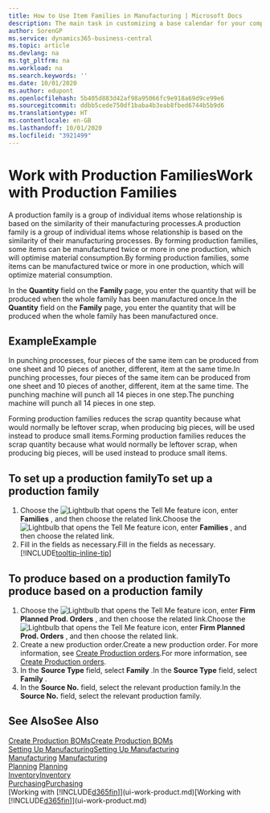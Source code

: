 ```yaml
---
title: How to Use Item Families in Manufacturing | Microsoft Docs
description: The main task in customizing a base calendar for your company, or one of its business partners, is to enter any changes to working and nonworking day status.
author: SorenGP
ms.service: dynamics365-business-central
ms.topic: article
ms.devlang: na
ms.tgt_pltfrm: na
ms.workload: na
ms.search.keywords: ''
ms.date: 10/01/2020
ms.author: edupont
ms.openlocfilehash: 5b405d883d42af98a95066fc9e918a69d9ce99e6
ms.sourcegitcommit: ddbb5cede750df1baba4b3eab8fbed6744b5b9d6
ms.translationtype: HT
ms.contentlocale: en-GB
ms.lasthandoff: 10/01/2020
ms.locfileid: "3921499"
---
```

# <a name="work-with-production-families"></a><span data-ttu-id="62af8-103">Work with Production Families</span><span class="sxs-lookup"><span data-stu-id="62af8-103">Work with Production Families</span></span>
<span data-ttu-id="62af8-104">A production family is a group of individual items whose relationship is based on the similarity of their manufacturing processes.</span><span class="sxs-lookup"><span data-stu-id="62af8-104">A production family is a group of individual items whose relationship is based on the similarity of their manufacturing processes.</span></span> <span data-ttu-id="62af8-105">By forming production families, some items can be manufactured twice or more in one production, which will optimise material consumption.</span><span class="sxs-lookup"><span data-stu-id="62af8-105">By forming production families, some items can be manufactured twice or more in one production, which will optimize material consumption.</span></span>

<span data-ttu-id="62af8-106">In the **Quantity** field on the **Family** page, you enter the quantity that will be produced when the whole family has been manufactured once.</span><span class="sxs-lookup"><span data-stu-id="62af8-106">In the **Quantity** field on the **Family** page, you enter the quantity that will be produced when the whole family has been manufactured once.</span></span>

## <a name="example"></a><span data-ttu-id="62af8-107">Example</span><span class="sxs-lookup"><span data-stu-id="62af8-107">Example</span></span>
<span data-ttu-id="62af8-108">In punching processes, four pieces of the same item can be produced from one sheet and 10 pieces of another, different, item at the same time.</span><span class="sxs-lookup"><span data-stu-id="62af8-108">In punching processes, four pieces of the same item can be produced from one sheet and 10 pieces of another, different, item at the same time.</span></span> <span data-ttu-id="62af8-109">The punching machine will punch all 14 pieces in one step.</span><span class="sxs-lookup"><span data-stu-id="62af8-109">The punching machine will punch all 14 pieces in one step.</span></span>

<span data-ttu-id="62af8-110">Forming production families reduces the scrap quantity because what would normally be leftover scrap, when producing big pieces, will be used instead to produce small items.</span><span class="sxs-lookup"><span data-stu-id="62af8-110">Forming production families reduces the scrap quantity because what would normally be leftover scrap, when producing big pieces, will be used instead to produce small items.</span></span>

## <a name="to-set-up-a-production-family"></a><span data-ttu-id="62af8-111">To set up a production family</span><span class="sxs-lookup"><span data-stu-id="62af8-111">To set up a production family</span></span>
1. <span data-ttu-id="62af8-112">Choose the ![Lightbulb that opens the Tell Me feature](media/ui-search/search_small.png "Tell me what you want to do") icon, enter **Families** , and then choose the related link.</span><span class="sxs-lookup"><span data-stu-id="62af8-112">Choose the ![Lightbulb that opens the Tell Me feature](media/ui-search/search_small.png "Tell me what you want to do") icon, enter **Families** , and then choose the related link.</span></span>
2. <span data-ttu-id="62af8-113">Fill in the fields as necessary.</span><span class="sxs-lookup"><span data-stu-id="62af8-113">Fill in the fields as necessary.</span></span> [!INCLUDE[tooltip-inline-tip](includes/tooltip-inline-tip_md.md)]

## <a name="to-produce-based-on-a-production-family"></a><span data-ttu-id="62af8-114">To produce based on a production family</span><span class="sxs-lookup"><span data-stu-id="62af8-114">To produce based on a production family</span></span>
1. <span data-ttu-id="62af8-115">Choose the ![Lightbulb that opens the Tell Me feature](media/ui-search/search_small.png "Tell me what you want to do") icon, enter **Firm Planned Prod. Orders** , and then choose the related link.</span><span class="sxs-lookup"><span data-stu-id="62af8-115">Choose the ![Lightbulb that opens the Tell Me feature](media/ui-search/search_small.png "Tell me what you want to do") icon, enter **Firm Planned Prod. Orders** , and then choose the related link.</span></span>
2. <span data-ttu-id="62af8-116">Create a new production order.</span><span class="sxs-lookup"><span data-stu-id="62af8-116">Create a new production order.</span></span> <span data-ttu-id="62af8-117">For more information, see [Create Production orders](production-how-to-create-production-orders.md).</span><span class="sxs-lookup"><span data-stu-id="62af8-117">For more information, see [Create Production orders](production-how-to-create-production-orders.md).</span></span>
3. <span data-ttu-id="62af8-118">In the **Source Type** field, select **Family** .</span><span class="sxs-lookup"><span data-stu-id="62af8-118">In the **Source Type** field, select **Family** .</span></span>  
4. <span data-ttu-id="62af8-119">In the **Source No.** field, select the relevant production family.</span><span class="sxs-lookup"><span data-stu-id="62af8-119">In the **Source No.** field, select the relevant production family.</span></span>

## <a name="see-also"></a><span data-ttu-id="62af8-120">See Also</span><span class="sxs-lookup"><span data-stu-id="62af8-120">See Also</span></span>
[<span data-ttu-id="62af8-121">Create Production BOMs</span><span class="sxs-lookup"><span data-stu-id="62af8-121">Create Production BOMs</span></span>](production-how-to-create-production-boms.md)  
[<span data-ttu-id="62af8-122">Setting Up Manufacturing</span><span class="sxs-lookup"><span data-stu-id="62af8-122">Setting Up Manufacturing</span></span>](production-configure-production-processes.md)  
<span data-ttu-id="62af8-123">[Manufacturing](production-manage-manufacturing.md)  </span><span class="sxs-lookup"><span data-stu-id="62af8-123">[Manufacturing](production-manage-manufacturing.md)  </span></span>  
<span data-ttu-id="62af8-124">[Planning](production-planning.md) </span><span class="sxs-lookup"><span data-stu-id="62af8-124">[Planning](production-planning.md) </span></span>  
[<span data-ttu-id="62af8-125">Inventory</span><span class="sxs-lookup"><span data-stu-id="62af8-125">Inventory</span></span>](inventory-manage-inventory.md)  
[<span data-ttu-id="62af8-126">Purchasing</span><span class="sxs-lookup"><span data-stu-id="62af8-126">Purchasing</span></span>](purchasing-manage-purchasing.md)  
<span data-ttu-id="62af8-127">[Working with [!INCLUDE[d365fin](includes/d365fin_md.md)]](ui-work-product.md)</span><span class="sxs-lookup"><span data-stu-id="62af8-127">[Working with [!INCLUDE[d365fin](includes/d365fin_md.md)]](ui-work-product.md)</span></span>
